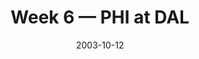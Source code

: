---
layout: game
title: Week 6 — PHI at DAL
season: 2003
game_id: 2003_06_PHI_DAL
week: 6
date: 2003-10-12
home_team: DAL
away_team: PHI
final_home: 
final_away: 
pbp_url: /assets/data/pbp/2003/2003_06_PHI_DAL.csv.gz
---